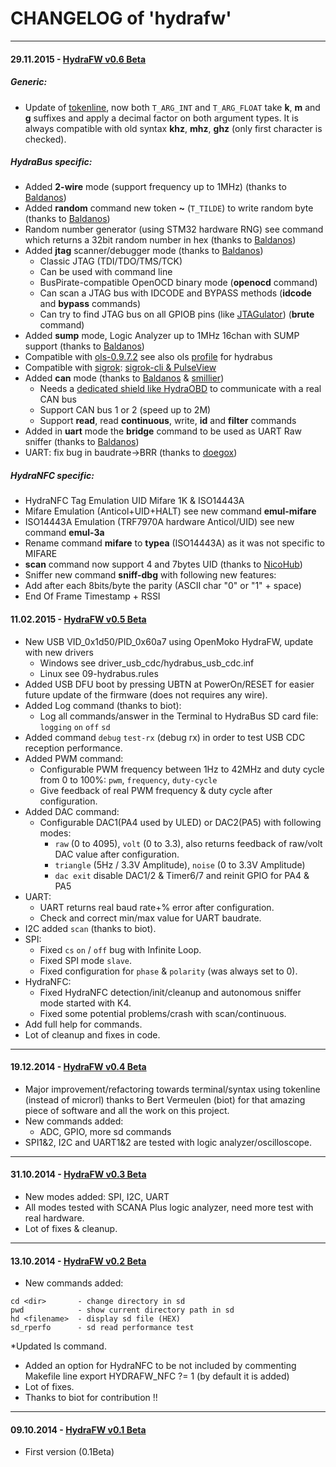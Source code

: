 # CHANGELOG of 'hydrafw'
----------------------

#### 29.11.2015 - [HydraFW v0.6 Beta](https://github.com/bvernoux/hydrafw/releases/tag/v0.6-beta)

##### Generic:
* Update of [tokenline](https://github.com/biot/tokenline), now both ```T_ARG_INT``` and ```T_ARG_FLOAT``` take **k**, **m** and **g** suffixes and apply a decimal factor on both argument types.
It is always compatible with old syntax **khz**, **mhz**, **ghz** (only first character is checked).

##### HydraBus specific:
* Added **2-wire** mode (support frequency up to 1MHz) (thanks to [Baldanos](https://github.com/Baldanos))
* Added **random** command new token **~** (```T_TILDE```) to write random byte (thanks to [Baldanos](https://github.com/Baldanos))
 * Random number generator (using STM32 hardware RNG) see command which returns a 32bit random number in hex (thanks to [Baldanos](https://github.com/Baldanos))
* Added **jtag** scanner/debugger mode (thanks to [Baldanos](https://github.com/Baldanos))
	 * Classic JTAG (TDI/TDO/TMS/TCK)
	 * Can be used with command line
	 * BusPirate-compatible OpenOCD binary mode (**openocd** command)
	 * Can scan a JTAG bus with IDCODE and BYPASS methods (**idcode** and **bypass** commands)
	 * Can try to find JTAG bus on all GPIOB pins (like [JTAGulator](http://www.grandideastudio.com/portfolio/jtagulator/)) (**brute** command)
* Added **sump** mode, Logic Analyzer  up to 1MHz 16chan with SUMP support (thanks to [Baldanos](https://github.com/Baldanos))
 * Compatible with [ols-0.9.7.2](http://ols.lxtreme.nl) see also ols [profile](https://github.com/bvernoux/hydrafw/blob/master/ols.profile-hydrabus.cfg) for hydrabus
 * Compatible with [sigrok](http://sigrok.org): [sigrok-cli & PulseView](http://sigrok.org/wiki/Downloads) 
* Added **can** mode (thanks to [Baldanos](https://github.com/Baldanos) & [smillier](https://github.com/smillier))
	* Needs a [dedicated shield like HydraOBD](https://github.com/smillier/HydraOBD) to communicate with a real CAN bus
	 * Support CAN bus 1 or 2 (speed up to 2M)
	 * Support **read**, read **continuous**, write, **id** and **filter** commands
* Added in **uart** mode the **bridge** command to be used as UART Raw sniffer (thanks to [Baldanos](https://github.com/Baldanos))
* UART: fix bug in baudrate->BRR (thanks to [doegox](https://github.com/doegox))

##### HydraNFC specific:
* HydraNFC Tag Emulation UID Mifare 1K & ISO14443A
 * Mifare Emulation (Anticol+UID+HALT) see new command **emul-mifare**
 * ISO14443A Emulation (TRF7970A hardware Anticol/UID) see new command **emul-3a**
* Rename command **mifare** to **typea** (ISO14443A) as it was not specific to MIFARE
* **scan** command now support 4 and 7bytes UID (thanks to [NicoHub](https://github.com/NicoHub))
* Sniffer new command **sniff-dbg** with following new features:
 * Add after each 8bits/byte the parity (ASCII char "0" or "1" + space)
 * End Of Frame Timestamp + RSSI

#### 11.02.2015 - [HydraFW v0.5 Beta](https://github.com/bvernoux/hydrafw/releases/tag/v0.5-beta)
* New USB VID_0x1d50/PID_0x60a7 using OpenMoko HydraFW, update with new drivers
  * Windows see driver_usb_cdc/hydrabus_usb_cdc.inf
  * Linux see 09-hydrabus.rules
* Added USB DFU boot by pressing UBTN at PowerOn/RESET for easier future update of the firmware (does not requires any wire).
* Added Log command (thanks to biot):
  * Log all commands/answer in the Terminal to HydraBus SD card file: `logging` `on` `off` `sd`
* Added command `debug` `test-rx` (debug rx) in order to test USB CDC reception performance.
* Added PWM command:
  * Configurable PWM frequency between 1Hz to 42MHz and duty cycle from 0 to 100%: `pwm`, `frequency`, `duty-cycle`
  * Give feedback of real PWM frequency & duty cycle after configuration.
* Added DAC command:
  * Configurable DAC1(PA4 used by ULED) or DAC2(PA5) with following modes:
    * `raw` (0 to 4095), `volt` (0 to 3.3), also returns feedback of raw/volt DAC value after configuration.
    * `triangle` (5Hz / 3.3V Amplitude), `noise` (0 to 3.3V Amplitude)
    * `dac exit` disable DAC1/2 & Timer6/7 and reinit GPIO for PA4 & PA5
* UART:
  * UART returns real baud rate+% error after configuration.
  * Check and correct min/max value for UART baudrate.
* I2C added `scan` (thanks to biot).
* SPI:
  * Fixed `cs` `on` / `off` bug with Infinite Loop.
  * Fixed SPI mode `slave`.
  * Fixed configuration for `phase` & `polarity` (was always set to 0).
* HydraNFC: 
  * Fixed HydraNFC detection/init/cleanup and autonomous sniffer mode started with K4.
  * Fixed some potential problems/crash with scan/continuous.
* Add full help for commands.
* Lot of cleanup and fixes in code.

---

#### 19.12.2014 - [HydraFW v0.4 Beta](https://github.com/bvernoux/hydrafw/releases/tag/v0.4-beta)
* Major improvement/refactoring towards terminal/syntax using tokenline (instead of microrl) thanks to Bert Vermeulen (biot) for that amazing piece of software and all the work on this project.
* New commands added:
  * ADC, GPIO, more sd commands
* SPI1&2, I2C and UART1&2 are tested with logic analyzer/oscilloscope.

---

#### 31.10.2014 - [HydraFW v0.3 Beta](https://github.com/bvernoux/hydrafw/releases/tag/v0.3-beta)
* New modes added: SPI, I2C, UART
* All modes tested with SCANA Plus logic analyzer, need more test with real hardware.
* Lot of fixes & cleanup.

---

#### 13.10.2014 - [HydraFW v0.2 Beta](https://github.com/bvernoux/hydrafw/releases/tag/v0.2-beta)
* New commands added:
```
cd <dir>       - change directory in sd
pwd            - show current directory path in sd
hd <filename>  - display sd file (HEX)
sd_rperfo      - sd read performance test
```
*Updated ls command.
* Added an option for HydraNFC to be not included by commenting Makefile line export HYDRAFW_NFC ?= 1 (by default it is added)
* Lot of fixes.
* Thanks to biot for contribution !!

---

#### 09.10.2014 - [HydraFW v0.1 Beta](https://github.com/bvernoux/hydrafw/releases/tag/v0.1-beta)
* First version (0.1Beta)
